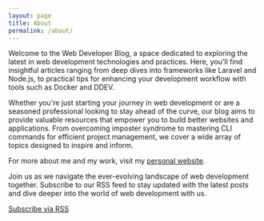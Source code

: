 ```yaml
---
layout: page
title: About
permalink: /about/
---
```


Welcome to the Web Developer Blog, a space dedicated to exploring the latest in web development technologies and practices. Here, you'll find insightful articles ranging from deep dives into frameworks like Laravel and Node.js, to practical tips for enhancing your development workflow with tools such as Docker and DDEV.

Whether you're just starting your journey in web development or are a seasoned professional looking to stay ahead of the curve, our blog aims to provide valuable resources that empower you to build better websites and applications. From overcoming imposter syndrome to mastering CLI commands for efficient project management, we cover a wide array of topics designed to inspire and inform.

For more about me and my work, visit my [personal website](https://jonesrussell.github.io/me/).

Join us as we navigate the ever-evolving landscape of web development together. Subscribe to our RSS feed to stay updated with the latest posts and dive deeper into the world of web development with us.

[Subscribe via RSS](/feed.xml)
